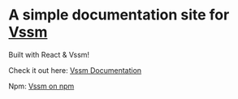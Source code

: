 # A simple documentation site for [Vssm](https://github.com/tk-ni/Vssm)
Built with React & Vssm!

Check it out here: [Vssm Documentation](https://tk-ni.github.io/Vssm-docs/)

Npm: [Vssm on npm](https://www.npmjs.com/package/vssm)
